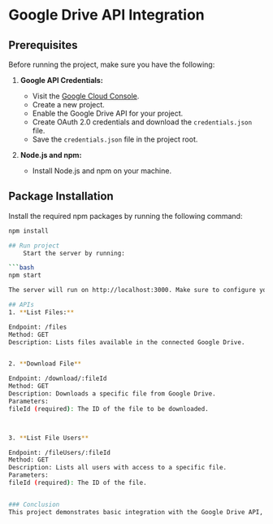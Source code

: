 # Google Drive API Integration

## Prerequisites
Before running the project, make sure you have the following:

1. **Google API Credentials:**
   - Visit the [Google Cloud Console](https://console.cloud.google.com/).
   - Create a new project.
   - Enable the Google Drive API for your project.
   - Create OAuth 2.0 credentials and download the `credentials.json` file.
   - Save the `credentials.json` file in the project root.

2. **Node.js and npm:**
   - Install Node.js and npm on your machine.

## Package Installation
Install the required npm packages by running the following command:

```bash
npm install

## Run project 
    Start the server by running:

```bash
npm start

The server will run on http://localhost:3000. Make sure to configure your Google API credentials as mentioned in the Prerequisites section.

## APIs
1. **List Files:**

Endpoint: /files
Method: GET
Description: Lists files available in the connected Google Drive.


2. **Download File**

Endpoint: /download/:fileId
Method: GET
Description: Downloads a specific file from Google Drive.
Parameters:
fileId (required): The ID of the file to be downloaded.



3. **List File Users**

Endpoint: /fileUsers/:fileId
Method: GET
Description: Lists all users with access to a specific file.
Parameters:
fileId (required): The ID of the file.


### Conclusion
This project demonstrates basic integration with the Google Drive API, including listing files, downloading files, and monitoring real-time changes in file access.